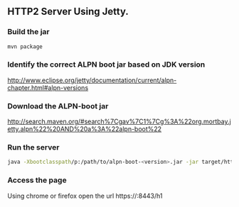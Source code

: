 ## HTTP2 Server Using Jetty.

### Build the jar 

```bash
mvn package
```

### Identify the correct ALPN boot jar based on JDK version  

http://www.eclipse.org/jetty/documentation/current/alpn-chapter.html#alpn-versions

### Download the ALPN-boot jar

http://search.maven.org/#search%7Cgav%7C1%7Cg%3A%22org.mortbay.jetty.alpn%22%20AND%20a%3A%22alpn-boot%22

### Run the server
```bash
java -Xbootclasspath/p:/path/to/alpn-boot-<version>.jar -jar target/http2-0.0.1-SNAPSHOT.jar
```

### Access the page

Using chrome or firefox open the url https://<ip-address>:8443/h1
